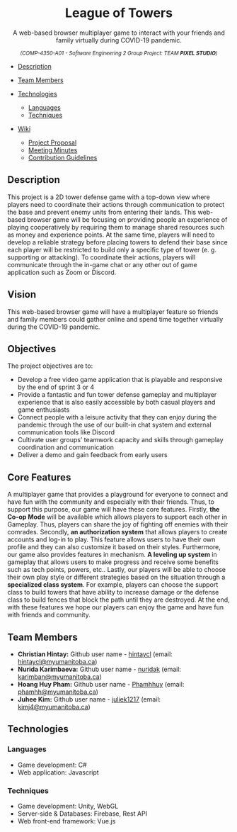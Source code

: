 <h1 align="center">League of Towers</h1>
  <p align="center">A web-based browser multiplayer game to interact with your friends and family virtually during COVID-19 pandemic.<p>
  <p align="center">
    <sup>
      <i> (COMP-4350-A01 - Software Engineering 2 Group Project: TEAM <b>PIXEL STUDIO</b>) </i>
    </sup>
  </p>
  
- [Description](#description)
- [Team Members](#team-members)
- [Technologies ](#technologies)
  * [Languages](#languages)
  * [Techniques](#techniques)


- [Wiki](https://github.com/Software-Engineering-2-Pixel-Studio/pixelstudio/wiki)
  * [Project Proposal](https://github.com/Software-Engineering-2-Pixel-Studio/pixelstudio/wiki/Project-Proposal)
  * [Meeting Minutes](https://github.com/Software-Engineering-2-Pixel-Studio/pixelstudio/wiki/Meeting-Minutes)
  * [Contribution Guidelines](https://github.com/Software-Engineering-2-Pixel-Studio/pixelstudio/wiki/Contribution-Guidelines)

## Description
This project is a 2D tower defense game with a top-down view where players need to coordinate their actions through communication to protect the base and prevent enemy units from entering their lands. This web-based browser game will be focusing on providing people an experience of playing cooperatively by requiring them to manage shared resources such as money and experience points. At the same time, players will need to develop a reliable strategy before placing towers to defend their base since each player will be restricted to build only a specific type of tower (e. g. supporting or attacking). To coordinate their actions, players will communicate through the in-game chat or any other out of game application such as Zoom or Discord.

## **Vision**
This web-based browser game will have a multiplayer feature so friends and family members could gather online and spend time together virtually during the COVID-19 pandemic.

## Objectives
The project objectives are to:
- Develop a free video game application that is playable and responsive by the end of sprint 3 or 4
- Provide a fantastic and fun tower defense gameplay and multiplayer experience that is also easily accessible by both casual players and game enthusiasts
- Connect people with a leisure activity that they can enjoy during the pandemic through the use of our built-in chat system and external communication tools like Discord
- Cultivate user groups’ teamwork capacity and skills through gameplay coordination and communication
- Deliver a demo and gain feedback from early users


## Core Features
A multiplayer game that provides a playground for everyone to connect and have fun with the community and especially with their friends. Thus, to support this purpose, our game will have these core features. Firstly, **the Co-op Mode** will be available which allows players to support each other in Gameplay. Thus, players can share the joy of fighting off enemies with their comrades. Secondly, **an authorization system** that allows players to create accounts and log-in to play. This feature allows users to have their own profile and they can also customize it based on their styles. Furthermore, our game also provides features in mechanism. **A leveling up system** in gameplay that allows users to make progress and receive some benefits such as tech points, powers, etc.. Lastly, our players will be able to choose their own play style or different strategies based on the situation through a **specialized class system**. For example, players can choose the support class to build towers that have ability to increase damage or the defense class to build fences that block the path until they are destroyed. At the end, with these features we hope our players can enjoy the game and have fun with friends and community.

## Team Members
- **Christian Hintay:** Github user name - [hintaycl](https://github.com/hintaycl) (email: hintaycl@myumanitoba.ca)
- **Nurida Karimbaeva:** Github user name - [nuridak](https://github.com/nuridak) (email: karimban@myumanitoba.ca)
- **Hoang Huy Pham:** Github user name - [Phamhhuy](https://github.com/Phamhhuy) (email: phamhh@myumanitoba.ca)
- **Juhee Kim:** Github user name - [juliek1217](https://github.com/juliek1217) (email: kimj4@myumanitoba.ca)




## Technologies 
### Languages
- Game development: C#
- Web application: Javascript

### Techniques
- Game development: Unity, WebGL
- Server-side & Databases: Firebase, Rest API
- Web front-end framework: Vue.js